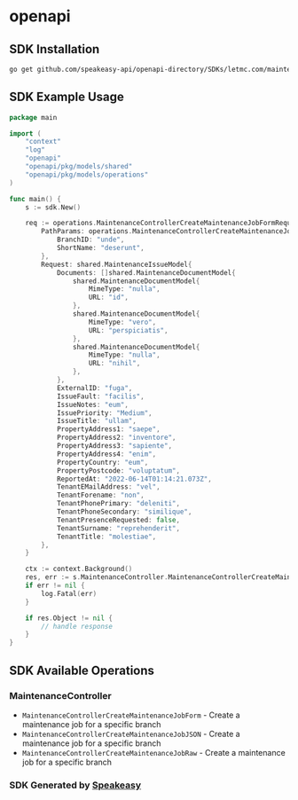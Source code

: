 # openapi

<!-- Start SDK Installation -->
## SDK Installation

```bash
go get github.com/speakeasy-api/openapi-directory/SDKs/letmc.com/maintenance/v3-maintenance/go
```
<!-- End SDK Installation -->

## SDK Example Usage
<!-- Start SDK Example Usage -->
```go
package main

import (
    "context"
    "log"
    "openapi"
    "openapi/pkg/models/shared"
    "openapi/pkg/models/operations"
)

func main() {
    s := sdk.New()

    req := operations.MaintenanceControllerCreateMaintenanceJobFormRequest{
        PathParams: operations.MaintenanceControllerCreateMaintenanceJobFormPathParams{
            BranchID: "unde",
            ShortName: "deserunt",
        },
        Request: shared.MaintenanceIssueModel{
            Documents: []shared.MaintenanceDocumentModel{
                shared.MaintenanceDocumentModel{
                    MimeType: "nulla",
                    URL: "id",
                },
                shared.MaintenanceDocumentModel{
                    MimeType: "vero",
                    URL: "perspiciatis",
                },
                shared.MaintenanceDocumentModel{
                    MimeType: "nulla",
                    URL: "nihil",
                },
            },
            ExternalID: "fuga",
            IssueFault: "facilis",
            IssueNotes: "eum",
            IssuePriority: "Medium",
            IssueTitle: "ullam",
            PropertyAddress1: "saepe",
            PropertyAddress2: "inventore",
            PropertyAddress3: "sapiente",
            PropertyAddress4: "enim",
            PropertyCountry: "eum",
            PropertyPostcode: "voluptatum",
            ReportedAt: "2022-06-14T01:14:21.073Z",
            TenantEMailAddress: "vel",
            TenantForename: "non",
            TenantPhonePrimary: "deleniti",
            TenantPhoneSecondary: "similique",
            TenantPresenceRequested: false,
            TenantSurname: "reprehenderit",
            TenantTitle: "molestiae",
        },
    }

    ctx := context.Background()
    res, err := s.MaintenanceController.MaintenanceControllerCreateMaintenanceJobForm(ctx, req)
    if err != nil {
        log.Fatal(err)
    }

    if res.Object != nil {
        // handle response
    }
}
```
<!-- End SDK Example Usage -->

<!-- Start SDK Available Operations -->
## SDK Available Operations


### MaintenanceController

* `MaintenanceControllerCreateMaintenanceJobForm` - Create a maintenance job for a specific branch
* `MaintenanceControllerCreateMaintenanceJobJSON` - Create a maintenance job for a specific branch
* `MaintenanceControllerCreateMaintenanceJobRaw` - Create a maintenance job for a specific branch
<!-- End SDK Available Operations -->

### SDK Generated by [Speakeasy](https://docs.speakeasyapi.dev/docs/using-speakeasy/client-sdks)
